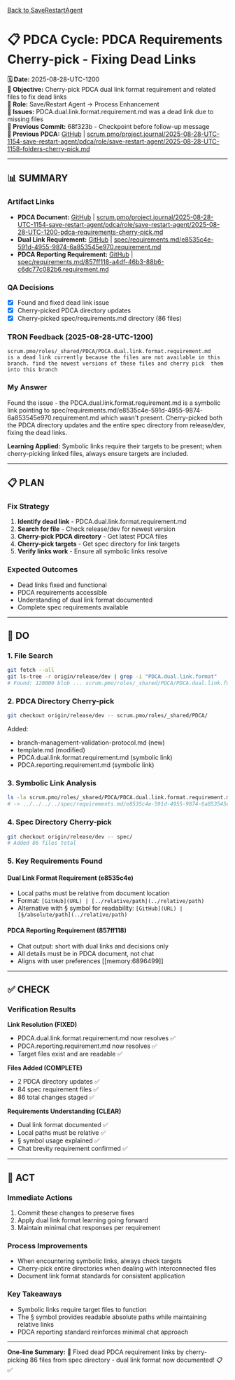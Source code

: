 [Back to SaveRestartAgent](../../../../roles/SaveRestartAgent/)

# 📋 **PDCA Cycle: PDCA Requirements Cherry-pick - Fixing Dead Links**

**🗓️ Date:** 2025-08-28-UTC-1200  
**🎯 Objective:** Cherry-pick PDCA dual link format requirement and related files to fix dead links  
**👤 Role:** Save/Restart Agent → Process Enhancement  
**🚨 Issues:** PDCA.dual.link.format.requirement.md was a dead link due to missing files  
**📎 Previous Commit:** 68f323b - Checkpoint before follow-up message  
**🔗 Previous PDCA:** [GitHub](https://github.com/Cerulean-Circle-GmbH/Web4Articles/blob/save/start.v1/scrum.pmo/project.journal/2025-08-28-UTC-1154-save-restart-agent/pdca/role/save-restart-agent/2025-08-28-UTC-1158-folders-cherry-pick.md) | [scrum.pmo/project.journal/2025-08-28-UTC-1154-save-restart-agent/pdca/role/save-restart-agent/2025-08-28-UTC-1158-folders-cherry-pick.md](scrum.pmo/project.journal/2025-08-28-UTC-1154-save-restart-agent/pdca/role/save-restart-agent/2025-08-28-UTC-1158-folders-cherry-pick.md)

---

## **📊 SUMMARY**

### **Artifact Links**
- **PDCA Document:** [GitHub](https://github.com/Cerulean-Circle-GmbH/Web4Articles/blob/save/start.v1/scrum.pmo/project.journal/2025-08-28-UTC-1154-save-restart-agent/pdca/role/save-restart-agent/2025-08-28-UTC-1200-pdca-requirements-cherry-pick.md) | [scrum.pmo/project.journal/2025-08-28-UTC-1154-save-restart-agent/pdca/role/save-restart-agent/2025-08-28-UTC-1200-pdca-requirements-cherry-pick.md](scrum.pmo/project.journal/2025-08-28-UTC-1154-save-restart-agent/pdca/role/save-restart-agent/2025-08-28-UTC-1200-pdca-requirements-cherry-pick.md)
- **Dual Link Requirement:** [GitHub](https://github.com/Cerulean-Circle-GmbH/Web4Articles/blob/save/start.v1/spec/requirements.md/e8535c4e-591d-4955-9874-6a853545e970.requirement.md) | [spec/requirements.md/e8535c4e-591d-4955-9874-6a853545e970.requirement.md](spec/requirements.md/e8535c4e-591d-4955-9874-6a853545e970.requirement.md)
- **PDCA Reporting Requirement:** [GitHub](https://github.com/Cerulean-Circle-GmbH/Web4Articles/blob/save/start.v1/spec/requirements.md/857ff118-a4df-46b3-88b6-c6dc77c082b6.requirement.md) | [spec/requirements.md/857ff118-a4df-46b3-88b6-c6dc77c082b6.requirement.md](spec/requirements.md/857ff118-a4df-46b3-88b6-c6dc77c082b6.requirement.md)

### **QA Decisions**
- [x] Found and fixed dead link issue
- [x] Cherry-picked PDCA directory updates
- [x] Cherry-picked spec/requirements.md directory (86 files)

### **TRON Feedback (2025-08-28-UTC-1200)**
```quote
scrum.pmo/roles/_shared/PDCA/PDCA.dual.link.format.requirement.md
is a dead link currently because the files are not available in this branch. find the newest versions of these files and cherry pick  them into this branch
```

### **My Answer**
Found the issue - the PDCA.dual.link.format.requirement.md is a symbolic link pointing to spec/requirements.md/e8535c4e-591d-4955-9874-6a853545e970.requirement.md which wasn't present. Cherry-picked both the PDCA directory updates and the entire spec directory from release/dev, fixing the dead links.

**Learning Applied:** Symbolic links require their targets to be present; when cherry-picking linked files, always ensure targets are included.

---

## **📋 PLAN**

### **Fix Strategy**
1. **Identify dead link** - PDCA.dual.link.format.requirement.md
2. **Search for file** - Check release/dev for newest version
3. **Cherry-pick PDCA directory** - Get latest PDCA files
4. **Cherry-pick targets** - Get spec directory for link targets
5. **Verify links work** - Ensure all symbolic links resolve

### **Expected Outcomes**
- Dead links fixed and functional
- PDCA requirements accessible
- Understanding of dual link format documented
- Complete spec requirements available

---

## **🔧 DO**

### **1. File Search**
```bash
git fetch --all
git ls-tree -r origin/release/dev | grep -i "PDCA.dual.link.format"
# Found: 120000 blob ... scrum.pmo/roles/_shared/PDCA/PDCA.dual.link.format.requirement.md
```

### **2. PDCA Directory Cherry-pick**
```bash
git checkout origin/release/dev -- scrum.pmo/roles/_shared/PDCA/
```
Added:
- branch-management-validation-protocol.md (new)
- template.md (modified)
- PDCA.dual.link.format.requirement.md (symbolic link)
- PDCA.reporting.requirement.md (symbolic link)

### **3. Symbolic Link Analysis**
```bash
ls -la scrum.pmo/roles/_shared/PDCA/PDCA.dual.link.format.requirement.md
# -> ../../../../spec/requirements.md/e8535c4e-591d-4955-9874-6a853545e970.requirement.md
```

### **4. Spec Directory Cherry-pick**
```bash
git checkout origin/release/dev -- spec/
# Added 86 files total
```

### **5. Key Requirements Found**

#### **Dual Link Format Requirement (e8535c4e)**
- Local paths must be relative from document location
- Format: `[GitHub](URL) | [../relative/path](../relative/path)`
- Alternative with § symbol for readability: `[GitHub](URL) | [§/absolute/path](../relative/path)`

#### **PDCA Reporting Requirement (857ff118)**
- Chat output: short with dual links and decisions only
- All details must be in PDCA document, not chat
- Aligns with user preferences [[memory:6896499]]

---

## **✅ CHECK**

### **Verification Results**

**Link Resolution (FIXED)**
- PDCA.dual.link.format.requirement.md now resolves ✅
- PDCA.reporting.requirement.md now resolves ✅
- Target files exist and are readable ✅

**Files Added (COMPLETE)**
- 2 PDCA directory updates ✅
- 84 spec requirement files ✅
- 86 total changes staged ✅

**Requirements Understanding (CLEAR)**
- Dual link format documented ✅
- Local paths must be relative ✅
- § symbol usage explained ✅
- Chat brevity requirement confirmed ✅

---

## **🎯 ACT**

### **Immediate Actions**
1. Commit these changes to preserve fixes
2. Apply dual link format learning going forward
3. Maintain minimal chat responses per requirement

### **Process Improvements**
- When encountering symbolic links, always check targets
- Cherry-pick entire directories when dealing with interconnected files
- Document link format standards for consistent application

### **Key Takeaways**
- Symbolic links require target files to function
- The § symbol provides readable absolute paths while maintaining relative links
- PDCA reporting standard reinforces minimal chat approach

---

**One-line Summary:** 🔗 Fixed dead PDCA requirement links by cherry-picking 86 files from spec directory - dual link format now documented! 📋✅